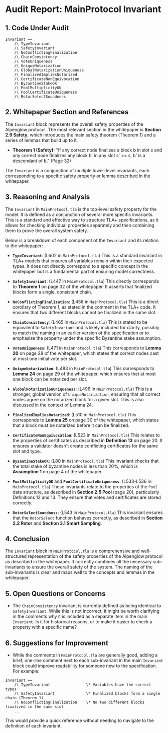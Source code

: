 # Audit Report: MainProtocol Invariant

## 1. Code Under Audit

```tla
Invariant ==
    /\ TypeInvariant
    /\ SafetyInvariant
    /\ NoConflictingFinalization
    /\ ChainConsistency
    /\ VoteUniqueness
    /\ UniqueNotarization
    /\ GlobalNotarizationUniqueness
    /\ FinalizedImpliesNotarized
    /\ CertificateNonEquivocation
    /\ ByzantineStakeOK
    /\ PoolMultiplicityOK
    /\ PoolCertificateUniqueness
    /\ RotorSelectSoundness
```

## 2. Whitepaper Section and References

The `Invariant` block represents the overall safety properties of the Alpenglow protocol. The most relevant section in the whitepaper is **Section 2.9 Safety**, which introduces the main safety theorem (Theorem 1) and a series of lemmas that build up to it.

- **Theorem 1 (Safety):** "If any correct node finalizes a block b in slot s and any correct node finalizes any block b' in any slot s' >= s, b' is a descendant of b." (Page 32)

The `Invariant` is a conjunction of multiple lower-level invariants, each corresponding to a specific safety property or lemma described in the whitepaper.

## 3. Reasoning and Analysis

The `Invariant` in `MainProtocol.tla` is the top-level safety property for the model. It is defined as a conjunction of several more specific invariants. This is a standard and effective way to structure TLA+ specifications, as it allows for checking individual properties separately and then combining them to prove the overall system safety.

Below is a breakdown of each component of the `Invariant` and its relation to the whitepaper:

- **`TypeInvariant`**: (L602 in `MainProtocol.tla`) This is a standard invariant in TLA+ models that ensures all variables remain within their expected types. It does not directly correspond to a specific concept in the whitepaper but is a fundamental part of ensuring model correctness.

- **`SafetyInvariant`**: (L447 in `MainProtocol.tla`) This directly corresponds to **Theorem 1** on page 32 of the whitepaper. It asserts that finalized blocks form a single, consistent chain.

- **`NoConflictingFinalization`**: (L456 in `MainProtocol.tla`) This is a direct corollary of Theorem 1, as stated in the comment in the TLA+ code. It ensures that two different blocks cannot be finalized in the same slot.

- **`ChainConsistency`**: (L465 in `MainProtocol.tla`) This is stated to be equivalent to `SafetyInvariant` and is likely included for clarity, possibly to match the naming in an earlier version of the specification or to emphasize the property under the specific Byzantine stake assumption.

- **`VoteUniqueness`**: (L471 in `MainProtocol.tla`) This corresponds to **Lemma 20** on page 28 of the whitepaper, which states that correct nodes cast at most one initial vote per slot.

- **`UniqueNotarization`**: (L483 in `MainProtocol.tla`) This corresponds to **Lemma 24** on page 29 of the whitepaper, which ensures that at most one block can be notarized per slot.

- **`GlobalNotarizationUniqueness`**: (L496 in `MainProtocol.tla`) This is a stronger, global version of `UniqueNotarization`, ensuring that all correct nodes agree on the notarized block for a given slot. This is also discussed in the context of Lemma 24.

- **`FinalizedImpliesNotarized`**: (L510 in `MainProtocol.tla`) This corresponds to **Lemma 25** on page 30 of the whitepaper, which states that a block must be notarized before it can be finalized.

- **`CertificateNonEquivocation`**: (L523 in `MainProtocol.tla`) This relates to the properties of certificates as described in **Definition 13** on page 20. It ensures a validator doesn't create conflicting certificates for the same slot and type.

- **`ByzantineStakeOK`**: (L80 in `MainProtocol.tla`) This invariant checks that the total stake of byzantine nodes is less than 20%, which is **Assumption 1** on page 4 of the whitepaper.

- **`PoolMultiplicityOK`** and **`PoolCertificateUniqueness`**: (L533-L536 in `MainProtocol.tla`) These invariants relate to the properties of the `Pool` data structure, as described in **Section 2.5 Pool** (page 20), particularly Definitions 12 and 13. They ensure that votes and certificates are stored correctly.

- **`RotorSelectSoundness`**: (L543 in `MainProtocol.tla`) This invariant ensures that the `RotorSelect` function behaves correctly, as described in **Section 2.2 Rotor** and **Section 3.1 Smart Sampling**.

## 4. Conclusion

The `Invariant` block in `MainProtocol.tla` is a comprehensive and well-structured representation of the safety properties of the Alpenglow protocol as described in the whitepaper. It correctly combines all the necessary sub-invariants to ensure the overall safety of the system. The naming of the sub-invariants is clear and maps well to the concepts and lemmas in the whitepaper.

## 5. Open Questions or Concerns

- The `ChainConsistency` invariant is currently defined as being identical to `SafetyInvariant`. While this is not incorrect, it might be worth clarifying in the comments why it is included as a separate item in the main `Invariant`. Is it for historical reasons, or to make it easier to check a property with a specific name?

## 6. Suggestions for Improvement

- While the comments in `MainProtocol.tla` are generally good, adding a brief, one-line comment next to each sub-invariant in the main `Invariant` block could improve readability for someone new to the specification. For example:

```tla
Invariant ==
    /\ TypeInvariant                \* Variables have the correct types
    /\ SafetyInvariant              \* Finalized blocks form a single chain (Theorem 1)
    /\ NoConflictingFinalization    \* No two different blocks finalized in the same slot
    ...
```
This would provide a quick reference without needing to navigate to the definition of each invariant.
